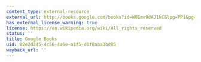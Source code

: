 ```yaml
---
content_type: external-resource
external_url: http://books.google.com/books?id=W0Emv9dAJ1kC&lpg=PP1&pg=PP1#v=onepage&q&f=false
has_external_license_warning: true
license: https://en.wikipedia.org/wiki/All_rights_reserved
status: ''
title: Google Books
uid: 82e2d245-4c56-4a6e-a1f5-d1f8aba3bd85
wayback_url: ''
---
```

